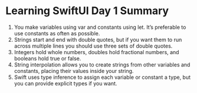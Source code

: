 # Learning SwiftUI Day 1 Summary


1. You make variables using var and constants using let. It’s preferable to use constants as often as possible.
2. Strings start and end with double quotes, but if you want them to run across multiple lines you should use three sets of double quotes.
3. Integers hold whole numbers, doubles hold fractional numbers, and booleans hold true or false.
4. String interpolation allows you to create strings from other variables and constants, placing their values inside your string.
5. Swift uses type inference to assign each variable or constant a type, but you can provide explicit types if you want.
